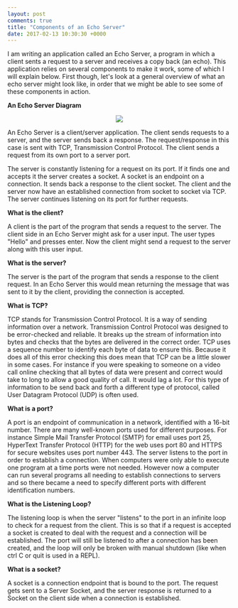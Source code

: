 ```yaml
---
layout: post
comments: true
title: "Components of an Echo Server"
date: 2017-02-13 10:30:30 +0000
---
```


I am writing an application called an Echo Server, a program in which a client sents a request to a server and receives a copy back (an echo). This application relies on several components to make it work, some of which I will explain below. First though, let's look at a general overview of what an echo server might look like, in order that we might be able to see some of these components in action.

<strong>An Echo Server Diagram</strong>

<p align="center">
<img src="../../../../../../../assets/echo_server_diagram.png">
</p>

An Echo Server is a client/server application. The client sends requests to a server, and the server sends back a response. The request/response in this case is sent with TCP, Transmission Control Protocol. The client sends a request from its own port to a server port. 

The server is constantly listening for a request on its port. If it finds one and accepts it the server creates a socket. A socket is an endpoint on a connection. It sends back a response to the client socket. The client and the server now have an established connection from socket to socket via TCP. The server continues listening on its port for further requests.

<strong>What is the client?</strong>

A client is the part of the program that sends a request to the server. The client side in an Echo Server might ask for a user input. The user types "Hello" and presses enter. Now the client might send a request to the server along with this user input.

<strong>What is the server?</strong>

The server is the part of the program that sends a response to the client request. In an Echo Server this would mean returning the message that was sent to it by the client, providing the connection is accepted.

<strong>What is TCP?</strong>

TCP stands for Transmission Control Protocol. It is a way of sending information over a network. Transmission Control Protocol was designed to be error-checked and reliable. It breaks up the stream of information into bytes and checks that the bytes are delivered in the correct order. TCP uses a sequence number to identify each byte of data to ensure this. Because it does all of this error checking this does mean that TCP can be a little slower in some cases. For instance if you were speaking to someone on a video call online checking that all bytes of data were present and correct would take to long to allow a good quality of call. It would lag a lot. For this type of information to be send back and forth a different type of protocol, called User Datagram Protocol (UDP) is often used. 

<strong>What is a port?</strong>

A port is an endpoint of communication in a network, identified with a 16-bit number. There are many well-known ports used for different purposes. For instance Simple Mail Transfer Protocol (SMTP) for email uses port 25, HyperText Transfer Protocol (HTTP) for the web uses port 80 and HTTPS for secure websites uses port number 443. The server listens to the port in order to establish a connection. When computers were only able to execute one program at a time ports were not needed. However now a computer can run several programs all needing to establish connections to servers and so there became a need to specify different ports with different identification numbers.

<strong>What is the Listening Loop?</strong>

The listening loop is when the server "listens" to the port in an infinite loop to check for a request from the client. This is so that if a request is accepted a socket is created to deal with the request and a connection will be established. The port will still be listened to after a connection has been created, and the loop will only be broken with manual shutdown (like when ctrl C or quit is used in a REPL).

<strong>What is a socket?</strong>

A socket is a connection endpoint that is bound to the port. The request gets sent to a Server Socket, and the server response is returned to a Socket on the client side when a connection is established.
